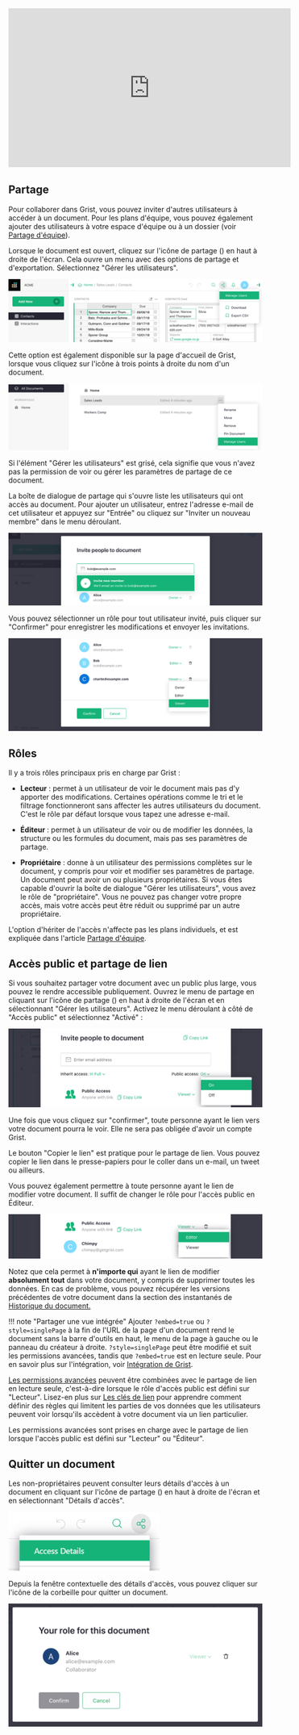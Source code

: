 <iframe width="560" height="315" src="https://www.youtube.com/embed/vJpcC3-FHF8?rel=0" frameborder="0" allow="accelerometer; autoplay; encrypted-media; gyroscope; picture-in-picture" allowfullscreen></iframe>

## Partage

Pour collaborer dans Grist, vous pouvez inviter d'autres utilisateurs à accéder à un document. Pour les plans d'équipe,
vous pouvez également ajouter des utilisateurs à votre espace d'équipe ou à un dossier (voir
[Partage d'équipe](team-sharing.md)).

Lorsque le document est ouvert, cliquez sur l'icône de partage
(<span class="grist-icon" style="--icon: var(--icon-Share)"></span>)
en haut à droite de l'écran. Cela ouvre un menu avec des options de partage et d'exportation.
Sélectionnez "Gérer les utilisateurs".

![sharing-doc-menu](images/sharing/sharing-doc-menu.png)

Cette option est également disponible sur la page d'accueil de Grist, lorsque vous cliquez sur l'icône à trois points à droite du nom d'un document.

![sharing-doclist-menu](images/sharing/sharing-doclist-menu.png)

Si l'élément "Gérer les utilisateurs" est grisé, cela signifie que vous n'avez pas la permission de
voir ou gérer les paramètres de partage de ce document.

La boîte de dialogue de partage qui s'ouvre liste les utilisateurs qui ont accès au
document. Pour ajouter un utilisateur, entrez l'adresse e-mail de cet utilisateur et appuyez sur "Entrée" ou cliquez sur
"Inviter un nouveau membre" dans le menu déroulant.

![sharing-add-user](images/sharing/sharing-add-user.png)

Vous pouvez sélectionner un rôle pour tout utilisateur invité, puis cliquer sur "Confirmer" pour enregistrer les modifications et envoyer les invitations.

![sharing-roles](images/sharing/sharing-roles.png)

## Rôles

Il y a trois rôles principaux pris en charge par Grist :

- **Lecteur** : permet à un utilisateur de voir le document mais pas d'y apporter des modifications.
  Certaines opérations comme le tri et le filtrage fonctionneront sans affecter
  les autres utilisateurs du document. C'est le rôle par défaut lorsque vous tapez une adresse e-mail.

- **Éditeur** : permet à un utilisateur de voir ou de modifier les données, la structure ou les formules du document,
  mais pas ses paramètres de partage.

- **Propriétaire** : donne à un utilisateur des permissions complètes sur le document, y compris pour voir et modifier ses
  paramètres de partage. Un document peut avoir un ou plusieurs propriétaires. Si vous êtes capable d'ouvrir la
  boîte de dialogue "Gérer les utilisateurs", vous avez le rôle de "propriétaire". Vous ne pouvez pas changer votre propre
  accès, mais votre accès peut être réduit ou supprimé par un autre propriétaire.

L'option d'hériter de l'accès n'affecte pas les plans individuels, et est expliquée
dans l'article [Partage d'équipe](team-sharing.md).

## Accès public et partage de lien

Si vous souhaitez partager votre document avec un public plus large, vous pouvez le rendre accessible publiquement.
Ouvrez le menu de partage en cliquant sur l'icône de partage 
(<span class="grist-icon" style="--icon: var(--icon-Share)"></span>) en haut à droite de l'écran et en sélectionnant "Gérer les utilisateurs". Activez le menu déroulant à côté de "Accès public" et sélectionnez "Activé" :

<span class="screenshot-large">*![public access toggle](./images/newsletters/2020-09/public-access-toggle.png)*</span>

Une fois que vous cliquez sur "confirmer", toute personne ayant le lien vers votre document
pourra le voir. Elle ne sera pas obligée d'avoir un compte Grist.

Le bouton "Copier le lien" est pratique pour le partage de lien. Vous pouvez copier le lien dans le presse-papiers pour
le coller dans un e-mail, un tweet ou ailleurs.

Vous pouvez également permettre à toute personne ayant le lien de modifier votre document. Il suffit de
changer le rôle pour l'accès public en Éditeur.

<span class="screenshot-large">*![public access editor](./images/newsletters/2020-09/public-access-editor.png)*
</span>

Notez que cela permet à **n'importe qui** ayant le lien de modifier
**absolument tout** dans votre document, y compris de supprimer toutes les
données. En cas de problème, vous pouvez récupérer les versions précédentes de votre
document dans la section des instantanés de
[Historique du document.](./automatic-backups.md#examining-backups)

!!! note "Partager une vue intégrée"
    Ajouter `?embed=true` ou `?style=singlePage` à la fin de l'URL de la page d'un document rend le document sans la barre d'outils en haut, le menu de la page à gauche ou le panneau du créateur à droite. `?style=singlePage` peut être modifié et suit les permissions avancées, tandis que `?embed=true` est en lecture seule. Pour en savoir plus sur l'intégration, voir [Intégration de Grist](embedding.md).

[Les permissions avancées](access-rules.md) peuvent être combinées avec le partage de lien en lecture seule, c'est-à-dire lorsque le rôle d'accès public est défini sur "Lecteur". Lisez-en plus sur
[Les clés de lien](access-rules.md#link-keys) pour apprendre comment définir des règles qui
limitent les parties de vos données que les utilisateurs peuvent voir lorsqu'ils accèdent à votre document
via un lien particulier.

Les permissions avancées sont prises en charge avec le partage de lien lorsque l'accès public
est défini sur "Lecteur" ou "Éditeur".

## Quitter un document

Les non-propriétaires peuvent consulter leurs détails d'accès à un document en cliquant sur l'icône de partage
(<span class="grist-icon" style="--icon: var(--icon-Share)"></span>) en haut à droite de l'écran et en sélectionnant "Détails d'accès".

![Access Details](images/newsletters/2022-05/access-details.png)

Depuis la fenêtre contextuelle des détails d'accès, vous pouvez cliquer sur l'icône de la corbeille pour quitter un document.

![Access Details](images/sharing/sharing-access-details.png)